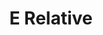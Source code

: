 ---
tag: m0083
codes:
- M83
title: E Relative
long:
- This command is used to override `G90` and put the E axis into relative mode independent
  of the other axes.
notes: 
parameters: 
example: 
examples: 
---